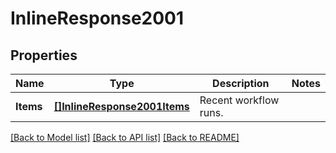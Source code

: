 # InlineResponse2001

## Properties

Name | Type | Description | Notes
------------ | ------------- | ------------- | -------------
**Items** | [**[]InlineResponse2001Items**](inline_response_200_1_items.md) | Recent workflow runs. | 

[[Back to Model list]](../README.md#documentation-for-models) [[Back to API list]](../README.md#documentation-for-api-endpoints) [[Back to README]](../README.md)


